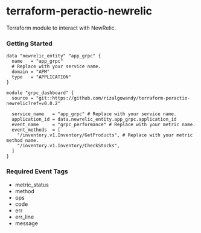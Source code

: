 # terraform-peractio-newrelic

Terraform module to interact with NewRelic.

### Getting Started

```hcl
data "newrelic_entity" "app_grpc" {
  name   = "app_grpc"
  # Replace with your service name.
  domain = "APM"
  type   = "APPLICATION"
}

module "grpc_dashboard" {
  source = "git::https://github.com/rizalgowandy/terraform-peractio-newrelic?ref=v0.0.2"

  service_name   = "app_grpc" # Replace with your service name.
  application_id = data.newrelic_entity.app_grpc.application_id
  event_name     = "grpc_performance" # Replace with your metric name.
  event_methods  = [
    "/inventory.v1.Inventory/GetProducts", # Replace with your metric method name.
    "/inventory.v1.Inventory/CheckStocks",
  ]
}
```

### Required Event Tags

- metric_status
- method
- ops
- code
- err
- err_line
- message
